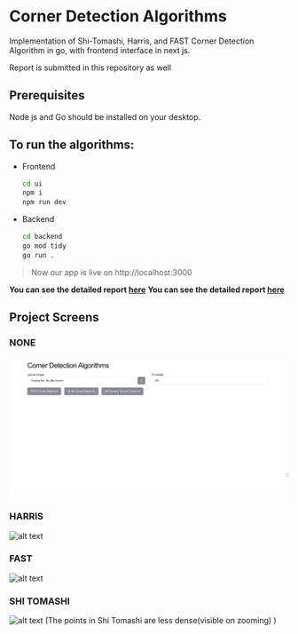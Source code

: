 # Corner Detection Algorithms

Implementation of Shi-Tomashi, Harris, and FAST Corner Detection Algorithm in go, with frontend interface in next js. 

Report is submitted in this repository as well

## Prerequisites
Node js and Go should be installed on your desktop.

## To run the algorithms: 
- Frontend
    ```sh
    cd ui
    npm i
    npm run dev
    ```
- Backend
    ```sh
    cd backend
    go mod tidy
    go run .
    ```
> Now our app is live on http://localhost:3000

**You can see the detailed report [here](https://drive.google.com/file/d/1YMzZoSb637roswMuaOA3Z1cMQfTCDFUu/view?usp=drive_link)**
**You can see the detailed report [here](https://www.overleaf.com/read/gvfcxzzwcgwr#a3c8d5)**

## Project Screens

### NONE
![alt text](screenshots/image_none.png)

### HARRIS
![alt text](screenshots/image_harris.png)

### FAST
![alt text](screenshots/image_fast.png)

### SHI TOMASHI
![alt text](screenshots/image_shi_tomashi.png)
(The points in Shi Tomashi are less dense(visible on zooming)  )